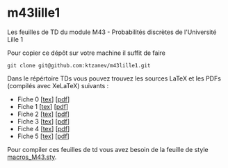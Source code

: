 # m43lille1

Les feuilles de TD du module M43 - Probabilités discrètes de l'Université Lille 1

Pour copier ce dépôt sur votre machine il suffit de faire 

~~~~~~~
git clone git@github.com:ktzanev/m43lille1.git
~~~~~~~

Dans le répértoire TDs vous pouvez trouvez les sources LaTeX et les PDFs (compilés avec XeLaTeX) suivants :

- Fiche 0 [[tex](https://raw.githubusercontent.com/ktzanev/m43lille1/master/TDs/Fiche%200.tex)] [[pdf](https://raw.githubusercontent.com/ktzanev/m43lille1/master/TDs/Fiche%200.pdf)]
- Fiche 1 [[tex](https://raw.githubusercontent.com/ktzanev/m43lille1/master/TDs/Fiche%201.tex)] [[pdf](https://raw.githubusercontent.com/ktzanev/m43lille1/master/TDs/Fiche%201.pdf)]
- Fiche 2 [[tex](https://raw.githubusercontent.com/ktzanev/m43lille1/master/TDs/Fiche%202.tex)] [[pdf](https://raw.githubusercontent.com/ktzanev/m43lille1/master/TDs/Fiche%202.pdf)]
- Fiche 3 [[tex](https://raw.githubusercontent.com/ktzanev/m43lille1/master/TDs/Fiche%203.tex)] [[pdf](https://raw.githubusercontent.com/ktzanev/m43lille1/master/TDs/Fiche%203.pdf)]
- Fiche 4 [[tex](https://raw.githubusercontent.com/ktzanev/m43lille1/master/TDs/Fiche%204.tex)] [[pdf](https://raw.githubusercontent.com/ktzanev/m43lille1/master/TDs/Fiche%204.pdf)]
- Fiche 5 [[tex](https://raw.githubusercontent.com/ktzanev/m43lille1/master/TDs/Fiche%205.tex)] [[pdf](https://raw.githubusercontent.com/ktzanev/m43lille1/master/TDs/Fiche%205.pdf)]

Pour compiler ces feuilles de td vous avez besoin de la feuille de style [macros_M43.sty](https://raw.githubusercontent.com/ktzanev/m43lille1/master/TDs/macros_M43.sty).

